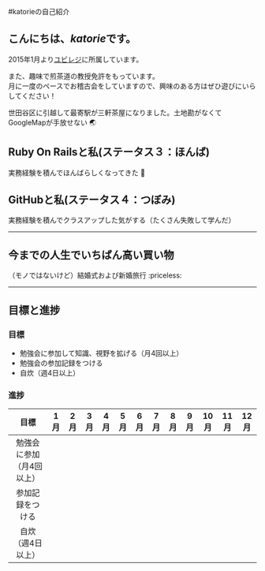 #katorieの自己紹介

## こんにちは、*katorie*です。  
2015年1月より[ユビレジ](https://ubiregi.com/)に所属しています。

また、趣味で煎茶道の教授免許をもっています。  
月に一度のペースでお稽古会をしていますので、興味のある方はぜひ遊びにいらしてください！  

世田谷区に引越して最寄駅が三軒茶屋になりました。土地勘がなくてGoogleMapが手放せない :earth_asia:


## Ruby On Railsと私(ステータス３：ほんば)
実務経験を積んでほんばらしくなってきた :seedling:


## GitHubと私(ステータス４：つぼみ)
実務経験を積んでクラスアップした気がする（たくさん失敗して学んだ）


***

## 今までの人生でいちばん高い買い物
（モノではないけど）結婚式および新婚旅行 :priceless:

***


## 目標と進捗
### 目標
- 勉強会に参加して知識、視野を拡げる（月4回以上）
- 勉強会の参加記録をつける
- 自炊（週4日以上）

### 進捗
| 目標 | 1月 | 2月 | 3月 | 4月 | 5月 | 6月 | 7月 | 8月 | 9月 | 10月 | 11月 | 12月 |
|:----:|:---:|:---:|:---:|:---:|:---:|:---:|:---:|:---:|:---:|:---:|:---:|:---:|
|勉強会に参加（月4回以上）|||||||||||||
|参加記録をつける|||||||||||||
|自炊（週4日以上）|||||||||||||
